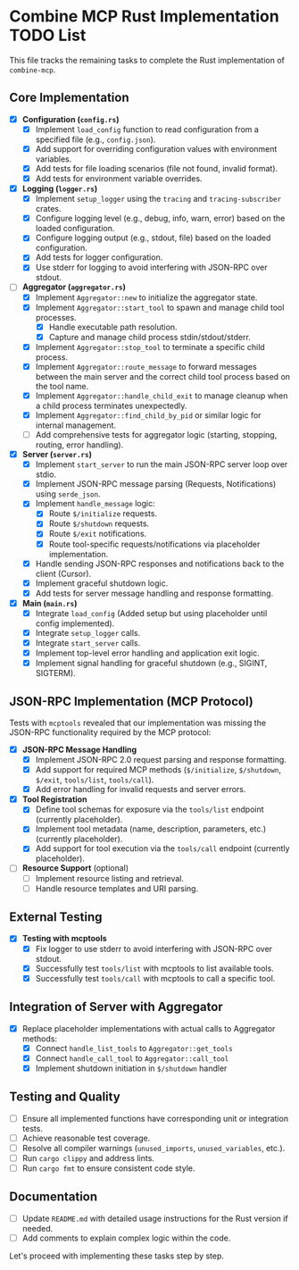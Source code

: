 # Combine MCP Rust Implementation TODO List

This file tracks the remaining tasks to complete the Rust implementation of `combine-mcp`.

## Core Implementation

- [x] **Configuration (`config.rs`)**
    - [x] Implement `load_config` function to read configuration from a specified file (e.g., `config.json`).
    - [x] Add support for overriding configuration values with environment variables.
    - [x] Add tests for file loading scenarios (file not found, invalid format).
    - [x] Add tests for environment variable overrides.
- [x] **Logging (`logger.rs`)**
    - [x] Implement `setup_logger` using the `tracing` and `tracing-subscriber` crates.
    - [x] Configure logging level (e.g., debug, info, warn, error) based on the loaded configuration.
    - [x] Configure logging output (e.g., stdout, file) based on the loaded configuration.
    - [x] Add tests for logger configuration.
    - [x] Use stderr for logging to avoid interfering with JSON-RPC over stdout.
- [ ] **Aggregator (`aggregator.rs`)**
    - [x] Implement `Aggregator::new` to initialize the aggregator state.
    - [x] Implement `Aggregator::start_tool` to spawn and manage child tool processes.
        - [x] Handle executable path resolution.
        - [x] Capture and manage child process stdin/stdout/stderr.
    - [x] Implement `Aggregator::stop_tool` to terminate a specific child process.
    - [x] Implement `Aggregator::route_message` to forward messages between the main server and the correct child tool process based on the tool name.
    - [x] Implement `Aggregator::handle_child_exit` to manage cleanup when a child process terminates unexpectedly.
    - [x] Implement `Aggregator::find_child_by_pid` or similar logic for internal management.
    - [ ] Add comprehensive tests for aggregator logic (starting, stopping, routing, error handling).
- [x] **Server (`server.rs`)**
    - [x] Implement `start_server` to run the main JSON-RPC server loop over stdio.
    - [x] Implement JSON-RPC message parsing (Requests, Notifications) using `serde_json`.
    - [x] Implement `handle_message` logic:
        - [x] Route `$/initialize` requests.
        - [x] Route `$/shutdown` requests.
        - [x] Route `$/exit` notifications.
        - [x] Route tool-specific requests/notifications via placeholder implementation.
    - [x] Handle sending JSON-RPC responses and notifications back to the client (Cursor).
    - [x] Implement graceful shutdown logic.
    - [x] Add tests for server message handling and response formatting.
- [x] **Main (`main.rs`)**
    - [x] Integrate `load_config` (Added setup but using placeholder until config implemented).
    - [x] Integrate `setup_logger` calls.
    - [x] Integrate `start_server` calls.
    - [x] Implement top-level error handling and application exit logic.
    - [x] Implement signal handling for graceful shutdown (e.g., SIGINT, SIGTERM).

## JSON-RPC Implementation (MCP Protocol)

Tests with `mcptools` revealed that our implementation was missing the JSON-RPC functionality required by the MCP protocol:

- [x] **JSON-RPC Message Handling**
    - [x] Implement JSON-RPC 2.0 request parsing and response formatting.
    - [x] Add support for required MCP methods (`$/initialize`, `$/shutdown`, `$/exit`, `tools/list`, `tools/call`).
    - [x] Add error handling for invalid requests and server errors.
- [x] **Tool Registration**
    - [x] Define tool schemas for exposure via the `tools/list` endpoint (currently placeholder).
    - [x] Implement tool metadata (name, description, parameters, etc.) (currently placeholder).
    - [x] Add support for tool execution via the `tools/call` endpoint (currently placeholder).
- [ ] **Resource Support** (optional)
    - [ ] Implement resource listing and retrieval.
    - [ ] Handle resource templates and URI parsing.

## External Testing

- [x] **Testing with mcptools**
    - [x] Fix logger to use stderr to avoid interfering with JSON-RPC over stdout.
    - [x] Successfully test `tools/list` with mcptools to list available tools.
    - [x] Successfully test `tools/call` with mcptools to call a specific tool.

## Integration of Server with Aggregator

- [x] Replace placeholder implementations with actual calls to Aggregator methods:
    - [x] Connect `handle_list_tools` to `Aggregator::get_tools`
    - [x] Connect `handle_call_tool` to `Aggregator::call_tool`
    - [x] Implement shutdown initiation in `$/shutdown` handler

## Testing and Quality

- [ ] Ensure all implemented functions have corresponding unit or integration tests.
- [ ] Achieve reasonable test coverage.
- [ ] Resolve all compiler warnings (`unused_imports`, `unused_variables`, etc.).
- [ ] Run `cargo clippy` and address lints.
- [ ] Run `cargo fmt` to ensure consistent code style.

## Documentation

- [ ] Update `README.md` with detailed usage instructions for the Rust version if needed.
- [ ] Add comments to explain complex logic within the code.

Let's proceed with implementing these tasks step by step. 